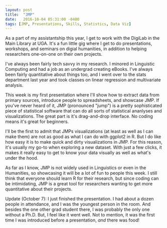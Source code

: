 ```yaml
---
layout: post
title:  "JMP"
date:   2016-10-04 05:31:00 -0400
tags: [JMP, Presentations, Skills, Statistics, Data Viz]
---
```


As a part of my assistantship this year, I get to work with the DigiLab in the Main Library at UGA. It's a fun little gig where I get to do presentations, workshops, and seminars on digial humanities, in addition to helping researchers one-on-one on their own projects. 

I've always been fairly tech savvy in my research. I minored in Linguistic Computing and had a job as an undergrad creating eBooks. I've always been fairly quantitative about things too, and I went over to the stats department last year and took classes on linear regression and multivariate analysis. 

This week is my first presentation where I'll show how to extract data from primary sources, introduce people to spreadsheets, and showcase JMP. If you've never heard of it, JMP (pronounced "jump") is a pretty sophisticated piece of statistical software that can do all sorts of statistical ananlyses and visualizations. The great part is it's drag-and-drop interface. No coding means it's great for beginners.

I'll be the first to admit that JMPs visualizations (at least as well as I can make them) are not as good as what I can do with ggplot2 in R. But I do like how easy it is to make quick and dirty visualizations in JMP. For this reason, it's usually my go-to when exploring a new dataset. With just a few clicks, it makes it really easy to get to know your data visually as well as what's under the hood. 

As far as I know, JMP is not widely used in Linguistics or even in the Humanities, so showcasing it will be a lot of fun to people this week. I still think that everyone should learn R for their research, but since coding can be intimidating, JMP is a great tool for researchers wanting to get more quantitative about their projects.

Update (October 7): I just finished the presentation. I had about a dozen people in attendance, and I was the youngest person in the room. And besides the one other grad student there, I was probably the only one without a Ph.D. But, I feel like it went well. Not to mention, it was the first time I was introduced before a presentation, *and* there was food! 